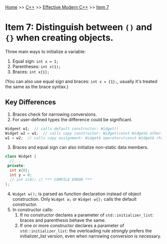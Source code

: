 [Home](../../../../README.md) >> [C++](../../../../README.md#c++) >> [Effective Modern C++](../../README.md) >> [Item 7](./README.md)

# Item 7: Distinguish between `()` and `{}` when creating objects.

Three main ways to initialize a variable:

1. Equal sign: `int x = 1;`
2. Parentheses: `int x(1);`
3. Braces: `int x{1};`

(You can also use equal sign and braces: `int x = {1};`, usually it's treated the same as the brace syntax.)

## Key Differences

1. Braces check for narrowing conversions.
2. For user-defined types the difference could be significant.

```c++
Widgeet w1;  // calls default constructor: Widget()
Widget w2 = w1;  // calls copy constructor: Widget(const Widget& other)
w1 = w2;  // calls copy assignment: Widget& operator=(const Widget& rhs)
```

3. Braces and equal sign can also initialize non-static data members.

```c++
class Widget {
  //...
 private:
  int x{0};
  int y = 0;
  // int z(0); // *** COMPILE ERROR ***
};
```

4. `Widget w();` is parsed as function declaration instead of object construction. Only `Widget w;` or `Widget w{};` calls the default constructor.
5. In constructor calls:
   1. If no constructor declares a parameter of `std::initializer_list`: braces and parenthesis behave the same.
   2. If one or more constructor declares a parameter of `std::initializer_list`: the overloading rule *strongly* prefers the initializer_list version, even when narrowing conversion is necessary.